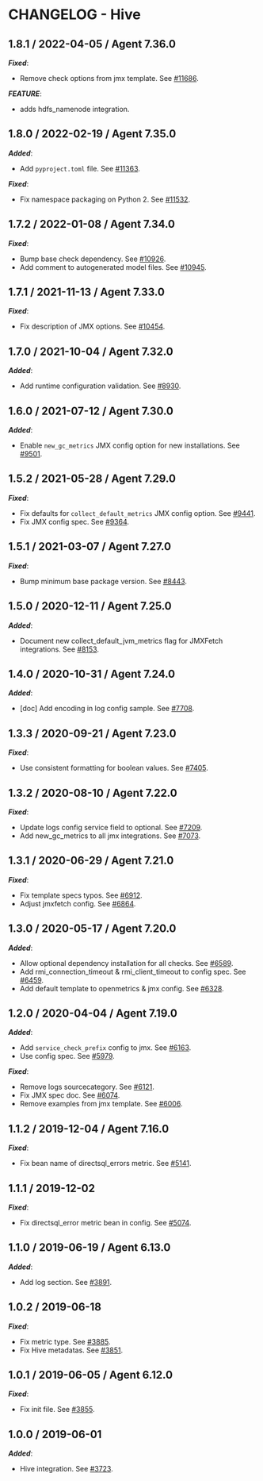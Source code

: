 # CHANGELOG - Hive

## 1.8.1 / 2022-04-05 / Agent 7.36.0

***Fixed***: 

* Remove check options from jmx template. See [#11686](https://github.com/DataDog/integrations-core/pull/11686).

***FEATURE***: 

* adds hdfs_namenode integration.


## 1.8.0 / 2022-02-19 / Agent 7.35.0

***Added***: 

* Add `pyproject.toml` file. See [#11363](https://github.com/DataDog/integrations-core/pull/11363).

***Fixed***: 

* Fix namespace packaging on Python 2. See [#11532](https://github.com/DataDog/integrations-core/pull/11532).


## 1.7.2 / 2022-01-08 / Agent 7.34.0

***Fixed***: 

* Bump base check dependency. See [#10926](https://github.com/DataDog/integrations-core/pull/10926).
* Add comment to autogenerated model files. See [#10945](https://github.com/DataDog/integrations-core/pull/10945).


## 1.7.1 / 2021-11-13 / Agent 7.33.0

***Fixed***: 

* Fix description of JMX options. See [#10454](https://github.com/DataDog/integrations-core/pull/10454).


## 1.7.0 / 2021-10-04 / Agent 7.32.0

***Added***: 

* Add runtime configuration validation. See [#8930](https://github.com/DataDog/integrations-core/pull/8930).


## 1.6.0 / 2021-07-12 / Agent 7.30.0

***Added***: 

* Enable `new_gc_metrics` JMX config option for new installations. See [#9501](https://github.com/DataDog/integrations-core/pull/9501).


## 1.5.2 / 2021-05-28 / Agent 7.29.0

***Fixed***: 

* Fix defaults for `collect_default_metrics` JMX config option. See [#9441](https://github.com/DataDog/integrations-core/pull/9441).
* Fix JMX config spec. See [#9364](https://github.com/DataDog/integrations-core/pull/9364).


## 1.5.1 / 2021-03-07 / Agent 7.27.0

***Fixed***: 

* Bump minimum base package version. See [#8443](https://github.com/DataDog/integrations-core/pull/8443).


## 1.5.0 / 2020-12-11 / Agent 7.25.0

***Added***: 

* Document new collect_default_jvm_metrics flag for JMXFetch integrations. See [#8153](https://github.com/DataDog/integrations-core/pull/8153).


## 1.4.0 / 2020-10-31 / Agent 7.24.0

***Added***: 

* [doc] Add encoding in log config sample. See [#7708](https://github.com/DataDog/integrations-core/pull/7708).


## 1.3.3 / 2020-09-21 / Agent 7.23.0

***Fixed***: 

* Use consistent formatting for boolean values. See [#7405](https://github.com/DataDog/integrations-core/pull/7405).


## 1.3.2 / 2020-08-10 / Agent 7.22.0

***Fixed***: 

* Update logs config service field to optional. See [#7209](https://github.com/DataDog/integrations-core/pull/7209).
* Add new_gc_metrics to all jmx integrations. See [#7073](https://github.com/DataDog/integrations-core/pull/7073).


## 1.3.1 / 2020-06-29 / Agent 7.21.0

***Fixed***: 

* Fix template specs typos. See [#6912](https://github.com/DataDog/integrations-core/pull/6912).
* Adjust jmxfetch config. See [#6864](https://github.com/DataDog/integrations-core/pull/6864).


## 1.3.0 / 2020-05-17 / Agent 7.20.0

***Added***: 

* Allow optional dependency installation for all checks. See [#6589](https://github.com/DataDog/integrations-core/pull/6589).
* Add rmi_connection_timeout & rmi_client_timeout to config spec. See [#6459](https://github.com/DataDog/integrations-core/pull/6459).
* Add default template to openmetrics & jmx config. See [#6328](https://github.com/DataDog/integrations-core/pull/6328).


## 1.2.0 / 2020-04-04 / Agent 7.19.0

***Added***: 

* Add `service_check_prefix` config to jmx. See [#6163](https://github.com/DataDog/integrations-core/pull/6163).
* Use config spec. See [#5979](https://github.com/DataDog/integrations-core/pull/5979).

***Fixed***: 

* Remove logs sourcecategory. See [#6121](https://github.com/DataDog/integrations-core/pull/6121).
* Fix JMX spec doc. See [#6074](https://github.com/DataDog/integrations-core/pull/6074).
* Remove examples from jmx template. See [#6006](https://github.com/DataDog/integrations-core/pull/6006).


## 1.1.2 / 2019-12-04 / Agent 7.16.0

***Fixed***: 

* Fix bean name of directsql_errors metric. See [#5141](https://github.com/DataDog/integrations-core/pull/5141).


## 1.1.1 / 2019-12-02

***Fixed***: 

* Fix directsql_error metric bean in config. See [#5074](https://github.com/DataDog/integrations-core/pull/5074).


## 1.1.0 / 2019-06-19 / Agent 6.13.0

***Added***: 

* Add log section. See [#3891](https://github.com/DataDog/integrations-core/pull/3891).


## 1.0.2 / 2019-06-18

***Fixed***: 

* Fix metric type. See [#3885](https://github.com/DataDog/integrations-core/pull/3885).
* Fix Hive metadatas. See [#3851](https://github.com/DataDog/integrations-core/pull/3851).


## 1.0.1 / 2019-06-05 / Agent 6.12.0

***Fixed***: 

* Fix init file. See [#3855](https://github.com/DataDog/integrations-core/pull/3855).


## 1.0.0 / 2019-06-01

***Added***: 

* Hive integration. See [#3723](https://github.com/DataDog/integrations-core/pull/3723).

